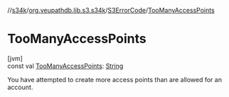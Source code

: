 //[s34k](../../../index.md)/[org.veupathdb.lib.s3.s34k](../index.md)/[S3ErrorCode](index.md)/[TooManyAccessPoints](-too-many-access-points.md)

# TooManyAccessPoints

[jvm]\
const val [TooManyAccessPoints](-too-many-access-points.md): [String](https://kotlinlang.org/api/latest/jvm/stdlib/kotlin/-string/index.html)

You have attempted to create more access points than are allowed for an account.
